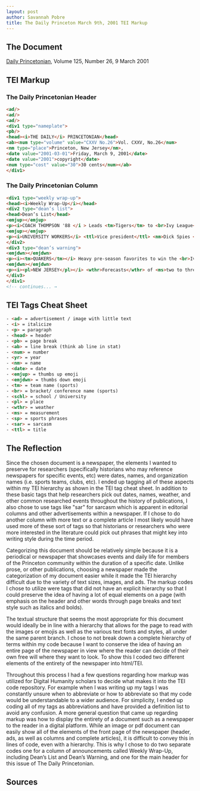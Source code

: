 ```yaml
---
layout: post
author: Savannah Pobre 
title: The Daily Princeton March 9th, 2001 TEI Markup  
---
```


## The Document
[Daily Princetonian][1], Volume 125, Number 26, 9 March 2001



## TEI Markup 
### The Daily Princetonian Header 
```html
<ad/>
<ad/>
<ad/>
<div1 type="nameplate">
<pb/>
<head><i>THE DAILY</i> PRINCETONIAN</head>
<ab><num type="volume" value="CXXV No.26">Vol. CXXV, No.26</num> 
<nm type="place">Princeton, New Jersey</nm>, 
<date value="2001-03-01">Friday, March 9, 2001</date> 
<date value="2001">copyright</date> 
<num type="cost" value="30">30 cents</num></ab>
</div1>
```

### The Daily Princetonian Column 
```html
<div1 type="weekly wrap-up">
<head><i>Weekly Wrap-Up</i></head>
<div2 type="dean’s list">
<head>Dean’s List</head>
<emjup></emjup>
<p><i>COACH THOMPSON '88 </i > Leads <tm>Tigers</tm> to <br>Ivy League</br> <sp>championship</sp> and gets it right when noting, “I think that cupboard wasn’t as bare as you thought it was.” </p>
<emjup></emjup>
<p><i>UNIVERSITY WORKERS</i> <ttl>Vice president</ttl> <nm>Dick Spies </nm><yr>GS ‘72</yr> responds to concerns, promising to look into employment and compensation policies. </p>
</div2>
<div3 type="dean’s warning">
<emjdwn></emjdwn>
<p><i><tm>QUAKERS</tm></i> Heavy pre-season favorites to win the <br>Ivy League</br>, <schl>Penn</schl>was mauled by <schl>Princeton</schl> twice en route to a disappointing record. </p>
<emjdwn></emjdwn>
<p><i><pl>NEW JERSEY</pl></i> <wthr>Forecasts</wthr> of <ms>two to three feet</ms> of snow for the <pl>Garden State</pl> fail to materialize. <sar>Seems even <wthr>blizzards</wthr> like to avoid the armpitof <pl>America</pl>.</sar> </p>
</div3>
</div1>
<!-- continues... →
```

## TEI Tags Cheat Sheet
```html
- <ad> = advertisement / image with little text 
- <i> = italicize 
- <p> = paragraph 
- <head> = header 
- <pb> = page break 
- <ab> = line break (think ab line in stat) 
- <num> = number 
- <yr> = year 
- <nm> = name 
- <date> = date
- <emjup> = thumbs up emoji 
- <emjdwn> = thumbs down emoji 
- <tm> = team name (sports) 
- <br> = bracket/ conference name (sports) 
- <schl> = school / University 
- <pl> = place 
- <wthr> = weather 
- <ms> = measurement 
- <sp> = sports phrases 
- <sar> = sarcasm 
- <ttl> = title 
```

## The Reflection 
<p>Since the chosen document is a newspaper, the elements I wanted to preserve for researchers (specifically historians who may reference newspapers for specific events, etc) were dates, names, and organization names (i.e. sports teams, clubs, etc). I ended up tagging all of these aspects within my TEI hierarchy as shown in the TEI tag cheat sheet. In addition to these basic tags that help researchers pick out dates, names, weather, and other common researched events throughout the history of publications, I also chose to use tags like "sar" for sarcasm which is apparent in editorial columns and other advertisements within a newspaper. If I chose to do another column with more text or a complete article I most likely would have used more of these sort of tags so that historians or researchers who were more interested in the literature could pick out phrases that might key into writing style during the time period.</p>
<p>Categorizing this document should be relatively simple because it is a periodical or newspaper that showcases events and daily life for members of the Princeton community within the duration of a specific date. Unlike prose, or other publications, choosing a newspaper made the categorization of my document easier while it made the TEI hierarchy difficult due to the variety of text sizes, images, and ads. The markup codes I chose to utilize were tags that did not have an explicit hierarchy so that I could preserve the idea of having a lot of equal elements on a page (with emphasis on the header and other words through page breaks and text style such as italics and bolds). </p>
<p>The textual structure that seems the most appropriate for this document would ideally be in line with a hierarchy that allows for the page to read with the images or emojis as well as the various text fonts and styles, all under the same parent branch. I chose to not break down a complete hierarchy of terms within my code because I want to conserve the idea of having an entire page of the newspaper in view where the reader can decide of their own free will where they want to look. To show this I coded two different elements of the entirety of the newspaper into html/TEI. </p>
<p>Throughout this process I had a few questions regarding how markup was utilized for Digital Humanity scholars to decide what makes it into the TEI code repository. For example when I was writing up my tags I was constantly unsure when to abbreviate or how to abbreviate so that my code would be understandable to a wider audience. For simplicity, I ended up coding all of my tags as abbreviations and have provided a definition list to avoid any confusion. A more general question that came up regarding markup was how to display the entirety of a document such as a newspaper to the reader in a digital platform. While an image or pdf document can easily show all of the elements of the front page of the newspaper (header, ads, as well as columns and complete articles), it is difficult to convey this in lines of code, even with a hierarchy. This is why I chose to do two separate codes one for a column of announcements called Weekly Wrap-Up, including Dean’s List and Dean’s Warning, and one for the main header for this issue of The Daily Princetonian. </p>

## Sources 
[1]: https://theprince.princeton.edu/princetonperiodicals/?a=d&d=Princetonian20010309-01.1.1&e=-------en-20--21--txt-txIN-advertisement-ILLUSTRATION-----

